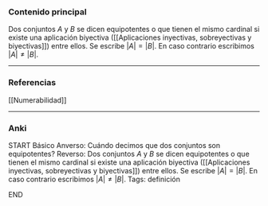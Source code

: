 ### Contenido principal

Dos conjuntos $A$ y $B$ se dicen equipotentes o que tienen el mismo cardinal si existe una aplicación biyectiva ([[Aplicaciones inyectivas, sobreyectivas y biyectivas]]) entre ellos. Se escribe $|A| = |B|$. En caso contrario escribimos $|A| \not = |B|$.

--- 
### Referencias

[[Numerabilidad]]


---
### Anki



START
Básico
Anverso: Cuándo decimos que dos conjuntos son equipotentes?
Reverso: Dos conjuntos $A$ y $B$ se dicen equipotentes o que tienen el mismo cardinal si existe una aplicación biyectiva ([[Aplicaciones inyectivas, sobreyectivas y biyectivas]]) entre ellos. Se escribe $|A| = |B|$. En caso contrario escribimos $|A| \not = |B|$.
Tags: definición
<!--ID: 1705771400997-->
END

